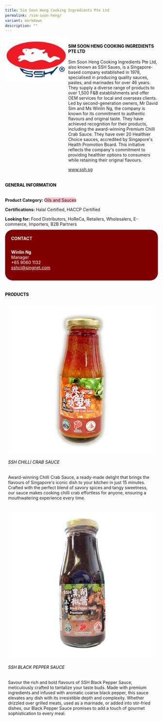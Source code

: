 ```yaml
---
title: Sim Soon Heng Cooking Ingredients Pte Ltd
permalink: /sim-soon-heng/
variant: markdown
description: ""
---
```

<div class="flex-paragraph">
	<div style="display: flex; flex-wrap: wrap;" class="flex-container">
		<div style="flex: 1 1 40%; display: block;" class="card sgds">
			<img src="/images/Sim%20Soon%20Heng/sim_soon_heng_logo.png">
		</div>
		<div style="flex: 1 1 58%; display: block; margin-left: 3px" class="card-sgds">
			<h4 style="text-transform: uppercase; color: black;"><b>Sim Soon Heng Cooking Ingredients Pte Ltd</b></h4>
			<p>Sim Soon Heng Cooking Ingredients Pte Ltd, also known as SSH Saues, is a Singapore-based company established in 1978, specialised in producing quality sauces, pastes, and marinades for over 46 years. They supply a diverse range of products to over 1,500 F&amp;B establishments and offer OEM services for local and overseas clients. Led by second-generation owners, Mr David Sim and Ms Winlin Ng, the company is known for its commitment to authentic flavours and original taste. They have achieved recognition for their products, including the award-winning Premium Chilli Crab Sauce. They have over 20 Healthier Choice sauces, accredited by Singapore's Health Promotion Board. This initiative reflects the company's commitment to providing healthier options to consumers while retaining their original flavours.</p>
			<p><a target="_blank" href="https://www.ssh.sg">www.ssh.sg</a></p>
		</div>
	</div>
</div>

<h4 style="text-transform: uppercase; color: black;">
	<b>General Information</b>
</h4>
<div style="display: flex; flex-wrap: wrap;" class="flex-container">
	<div style="flex: 1 1 65%; display: block; align-self: stretch" class="card sgds">
		<div class="flex-paragraph">
			<p>
				<b>Product Category: </b>
				<span style="background-color: pink; border-radius: 10px;">Oils and Sauces</span>
			</p>
			<p>
				<b>Certifications: </b>Halal Certified, HACCP Certified
			</p>
			<p style="margin-bottom: 10px;">
				<b>Looking for: </b>Food Distributors, HoReCa, Retailers, Wholesalers, E-commerce, Importers, B2B Partners
			</p>
		</div>
	</div>
	<div style="flex: 1 1 35%; padding: 10px; display: block; background-color: maroon; border-radius: 25px; align-self: center;" class="card sgds">
		<h4 style="color: white; margin-top: 10px; margin-left: 10px;">CONTACT</h4>
		<div class="flex-paragraph">
			<p style="padding: 10px; color: white;">
				<b>Winlin Ng</b>
				<br>Manager<br>+65 9060 1132<br>
				<a style="color: white;" href="mailto:sshci@singnet.com">sshci@singnet.com</a>
			</p>
		</div>
	</div>
</div>
<br>
<h4 style="text-transform: uppercase; color: black;">
	<b>Products</b>
</h4>
<div style="display: flex; flex-wrap: wrap;">
	<div style="flex: 1 1 47%; margin: 10px; display: block;" class="card sgds">
		<div style="display: block;" class="flex-image">
			<img src="/images/Sim%20Soon%20Heng/sim_soon_heng_product_01.jpg">
		</div>
		<div class="flex-paragraph">
			<h6 style="text-transform: uppercase; color: black;">SSH Chilli Crab Sauce</h6>
			<p>Award-winning Chilli Crab Sauce, a ready-made delight that brings the flavours of Singapore's iconic dish to your kitchen in just 15 minutes. Crafted with the perfect blend of savory spices and tangy sweetness, our sauce makes cooking chilli crab effortless for anyone, ensuring a mouthwatering experience every time.</p>
		</div>
	</div>
	<div style="flex: 1 1 47%; margin: 10px; display: block;" class="card sgds">
		<div style="display: block;" class="flex-image">
			<img src="/images/Sim%20Soon%20Heng/sim_soon_heng_product_02.jpg">
		</div>
		<div class="flex-paragraph">
			<h6 style="text-transform: uppercase; color: black;">SSH Black Pepper Sauce</h6>
			<p>Savour the rich and bold flavours of SSH Black Pepper Sauce, meticulously crafted to tantalize your taste buds. Made with premium ingredients and infused with aromatic coarse black pepper, this sauce elevates any dish with its irresistible depth and complexity. Whether drizzled over grilled meats, used as a marinade, or added into stir-fried dishes, our Black Pepper Sauce promises to add a touch of gourmet sophistication to every meal.</p>
		</div>
	</div>
</div>